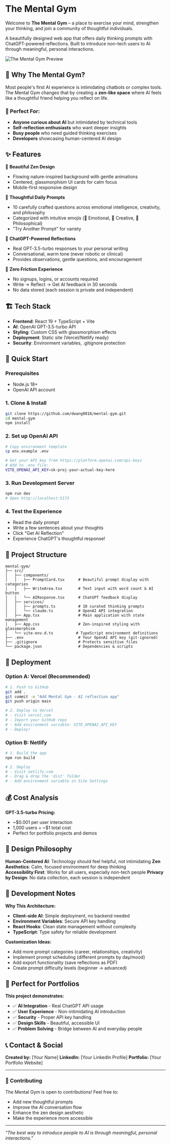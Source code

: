 # The Mental Gym

Welcome to **The Mental Gym** – a place to exercise your mind, strengthen your thinking, and join a community of thoughtful individuals.

A beautifully designed web app that offers daily thinking prompts with ChatGPT-powered reflections. Built to introduce non-tech users to AI through meaningful, personal interactions.

![The Mental Gym Preview](https://via.placeholder.com/800x400/667eea/ffffff?text=The+Mental+Gym)

## 🌟 Why The Mental Gym?

Most people's first AI experience is intimidating chatbots or complex tools. The Mental Gym changes that by creating a **zen-like space** where AI feels like a thoughtful friend helping you reflect on life.

### 🎯 Perfect For:
- **Anyone curious about AI** but intimidated by technical tools
- **Self-reflection enthusiasts** who want deeper insights
- **Busy people** who need guided thinking exercises
- **Developers** showcasing human-centered AI design

## ✨ Features

🎨 **Beautiful Zen Design**
- Flowing nature-inspired background with gentle animations
- Centered, glassmorphism UI cards for calm focus
- Mobile-first responsive design

📝 **Thoughtful Daily Prompts**
- 10 carefully crafted questions across emotional intelligence, creativity, and philosophy
- Categorized with intuitive emojis (💝 Emotional, 🎨 Creative, 🤔 Philosophical)
- "Try Another Prompt" for variety

💬 **ChatGPT-Powered Reflections**
- Real GPT-3.5-turbo responses to your personal writing
- Conversational, warm tone (never robotic or clinical)
- Provides observations, gentle questions, and encouragement

🚀 **Zero Friction Experience**
- No signups, logins, or accounts required
- Write → Reflect → Get AI feedback in 30 seconds
- No data stored (each session is private and independent)

## 🏗️ Tech Stack

- **Frontend**: React 19 + TypeScript + Vite
- **AI**: OpenAI GPT-3.5-turbo API
- **Styling**: Custom CSS with glassmorphism effects
- **Deployment**: Static site (Vercel/Netlify ready)
- **Security**: Environment variables, .gitignore protection

## 🚀 Quick Start

### Prerequisites
- Node.js 18+ 
- OpenAI API account

### 1. Clone & Install
```bash
git clone https://github.com/dwang0816/mental-gym.git
cd mental-gym
npm install
```

### 2. Set up OpenAI API
```bash
# Copy environment template
cp env.example .env

# Get your API key from https://platform.openai.com/api-keys
# Add to .env file:
VITE_OPENAI_API_KEY=sk-proj-your-actual-key-here
```

### 3. Run Development Server
```bash
npm run dev
# Open http://localhost:5173
```

### 4. Test the Experience
- Read the daily prompt
- Write a few sentences about your thoughts
- Click "Get AI Reflection" 
- Experience ChatGPT's thoughtful response!

## 📁 Project Structure

```
mental-gym/
├── src/
│   ├── components/
│   │   ├── PromptCard.tsx      # Beautiful prompt display with categories
│   │   ├── WriteArea.tsx       # Text input with word count & AI button
│   │   └── AIResponse.tsx      # ChatGPT feedback display
│   ├── services/
│   │   ├── prompts.ts          # 10 curated thinking prompts
│   │   └── claude.ts           # OpenAI API integration
│   ├── App.tsx                 # Main application with state management
│   ├── App.css                 # Zen-inspired styling with glassmorphism
│   └── vite-env.d.ts          # TypeScript environment definitions
├── .env                        # Your OpenAI API key (git-ignored)
├── .gitignore                  # Protects sensitive files
└── package.json                # Dependencies & scripts
```

## 🚀 Deployment

### Option A: Vercel (Recommended)
```bash
# 1. Push to GitHub
git add .
git commit -m "Add Mental Gym - AI reflection app"
git push origin main

# 2. Deploy to Vercel
# - Visit vercel.com
# - Import your GitHub repo
# - Add environment variable: VITE_OPENAI_API_KEY
# - Deploy!
```

### Option B: Netlify
```bash
# 1. Build the app
npm run build

# 2. Deploy
# - Visit netlify.com  
# - Drag & drop the 'dist' folder
# - Add environment variable in Site Settings
```

## 💰 Cost Analysis

**GPT-3.5-turbo Pricing:**
- ~$0.001 per user interaction
- 1,000 users = ~$1 total cost
- Perfect for portfolio projects and demos

## 🎨 Design Philosophy

**Human-Centered AI**: Technology should feel helpful, not intimidating
**Zen Aesthetics**: Calm, focused environment for deep thinking  
**Accessibility First**: Works for all users, especially non-tech people
**Privacy by Design**: No data collection, each session is independent

## 🔧 Development Notes

**Why This Architecture:**
- **Client-side AI**: Simple deployment, no backend needed
- **Environment Variables**: Secure API key handling
- **React Hooks**: Clean state management without complexity
- **TypeScript**: Type safety for reliable development

**Customization Ideas:**
- Add more prompt categories (career, relationships, creativity)
- Implement prompt scheduling (different prompts by day/mood)
- Add export functionality (save reflections as PDF)
- Create prompt difficulty levels (beginner → advanced)

## 🌟 Perfect for Portfolios

**This project demonstrates:**
- ✅ **AI Integration** - Real ChatGPT API usage
- ✅ **User Experience** - Non-intimidating AI introduction  
- ✅ **Security** - Proper API key handling
- ✅ **Design Skills** - Beautiful, accessible UI
- ✅ **Problem Solving** - Bridge between AI and everyday people

## 📞 Contact & Social

**Created by:** [Your Name]
**LinkedIn:** [Your LinkedIn Profile]
**Portfolio:** [Your Portfolio Website]

---

### 🤝 Contributing

The Mental Gym is open to contributions! Feel free to:
- Add new thoughtful prompts
- Improve the AI conversation flow  
- Enhance the zen design aesthetic
- Make the experience more accessible

---

*"The best way to introduce people to AI is through meaningful, personal interactions."*
